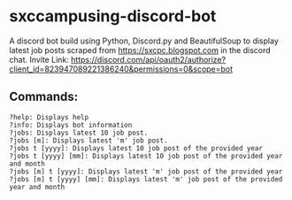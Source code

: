 # sxccampusing-discord-bot
A discord bot build using Python, Discord.py and BeautifulSoup to display latest job posts scraped from https://sxcpc.blogspot.com in the discord chat.
Invite Link: https://discord.com/api/oauth2/authorize?client_id=823947089221386240&permissions=0&scope=bot

## Commands:

```
?help: Displays help
?info: Displays bot information
?jobs: Displays latest 10 job post.
?jobs [m]: Displays latest 'm' job post.
?jobs t [yyyy]: Displays latest 10 job post of the provided year
?jobs t [yyyy] [mm]: Displays latest 10 job post of the provided year and month
?jobs [m] t [yyyy]: Displays latest 'm' job post of the provided year
?jobs [m] t [yyyy] [mm]: Displays latest 'm' job post of the provided year and month
```
